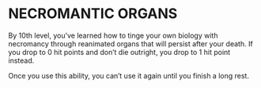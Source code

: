 # NECROMANTIC ORGANS

By 10th level, you’ve learned how to tinge your own biology with necromancy through reanimated organs that will persist after your death. If you drop to 0 hit points and don’t die outright, you drop to 1 hit point instead.

Once you use this ability, you can’t use it again until you finish a long rest.